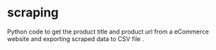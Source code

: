 # scraping
Python code to get the product title and product url from a eCommerce website and exporting scraped data  to CSV file .
